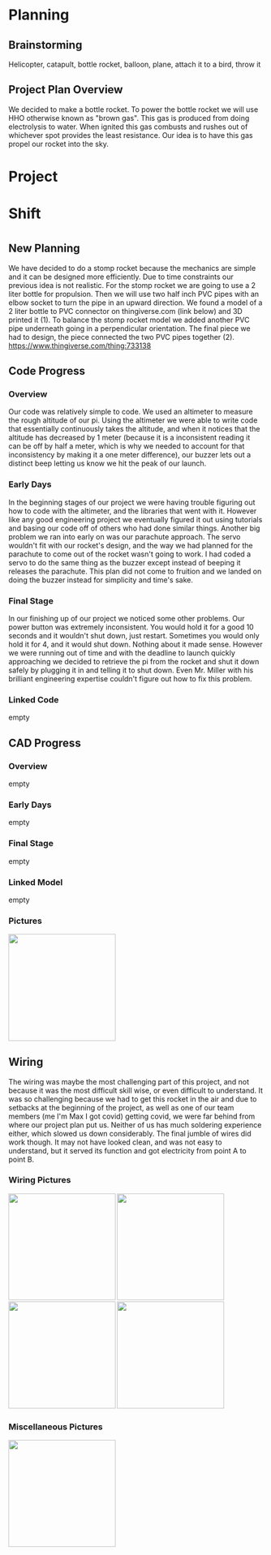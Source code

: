 # Planning

## Brainstorming

Helicopter, catapult, bottle rocket, balloon, plane, attach it to a bird, throw it

## Project Plan Overview

We decided to make a bottle rocket. To power the bottle rocket we will use HHO otherwise known as "brown gas". This gas is produced from 
doing electrolysis to water. When ignited this gas combusts and rushes out of whichever spot provides the least resistance. Our idea is to have
this gas propel our rocket into the sky. 
#
#
#
# Project
# Shift
#
#
#
## New Planning
We have decided to do a stomp rocket because the mechanics are simple and it can be designed more efficiently. Due to time constraints our previous idea is not realistic. For the stomp rocket we are going to use a 2 liter bottle for propulsion. Then we will use two half inch PVC pipes with an elbow socket to turn the pipe in an upward direction. We found a model of a 2 liter bottle to PVC connector on thingiverse.com (link below) and 3D printed it (1). To balance the stomp rocket model we added another PVC pipe underneath going in a perpendicular orientation. The final piece we had to design, the piece connected the two PVC pipes together (2).
https://www.thingiverse.com/thing:733138

## Code Progress
### Overview

Our code was relatively simple to code. We used an altimeter to measure the rough altitude of our pi. Using the altimeter we were able to write code that essentially continuously takes the altitude, and when it notices that the altitude has decreased by 1 meter (because it is a inconsistent reading it can be off by half a meter, which is why we needed to account for that inconsistency by making it a one meter difference), our buzzer lets out a distinct beep letting us know we hit the peak of our launch.

### Early Days

In the beginning stages of our project we were having trouble figuring out how to code with the altimeter, and the libraries that went with it. However like any good engineering project we eventually figured it out using tutorials and basing our code off of others who had done similar things. Another big problem we ran into early on was our parachute approach. The servo wouldn't fit with our rocket's design, and the way we had planned for the parachute to come out of the rocket wasn't going to work. I had coded a servo to do the same thing as the buzzer except instead of beeping it releases the parachute. This plan did not come to fruition and we landed on doing the buzzer instead for simplicity and time's sake.

### Final Stage

In our finishing up of our project we noticed some other problems. Our power button was extremely inconsistent. You would hold it for a good 10 seconds and it wouldn't shut down, just restart. Sometimes you would only hold it for 4, and it would shut down. Nothing about it made sense. However we were running out of time and with the deadline to launch quickly approaching we decided to retrieve the pi from the rocket and shut it down safely by plugging it in and telling it to shut down. Even Mr. Miller with his brilliant engineering expertise couldn't figure out how to fix this problem.

### Linked Code

empty

## CAD Progress
### Overview

empty

### Early Days

empty

### Final Stage

empty

### Linked Model

empty

### Pictures

<img src="https://user-images.githubusercontent.com/61475474/170089028-022e442f-cfac-4aa3-8735-daca17539c44.png" width = "210.5">

## Wiring

The wiring was maybe the most challenging part of this project, and not because it was the most difficult skill wise, or even difficult to understand. It was so challenging because we had to get this rocket in the air and due to setbacks at the beginning of the project, as well as one of our team members (me I'm Max I got covid) getting covid, we were far behind from where our project plan put us. Neither of us has much soldering experience either, which slowed us down considerably. The final jumble of wires did work though. It may not have looked clean, and was not easy to understand, but it served its function and got electricity from point A to point B.

### Wiring Pictures

<img src="https://user-images.githubusercontent.com/60942957/171425415-c96e60c0-f401-4c89-abcc-c243fdc72777.png" width = "210.5">

<img src="https://user-images.githubusercontent.com/60942957/171414435-9118b1e9-0dd9-4ad9-9428-245846d9410e.JPG" width = "210.5">

<img src="https://user-images.githubusercontent.com/60942957/171424201-8720a149-bb4a-44cd-b836-10c66b874288.png" width = "210.5">

<img src="https://user-images.githubusercontent.com/60942957/171425188-8f67cbe3-9a19-45fc-85ce-9e48772442b6.png" width = "210.5">

### Miscellaneous Pictures

<img src="https://user-images.githubusercontent.com/60942957/171424810-0ec4beb4-9fea-444e-87b4-e4fb8e316ea5.jpg" width = "210.5">
